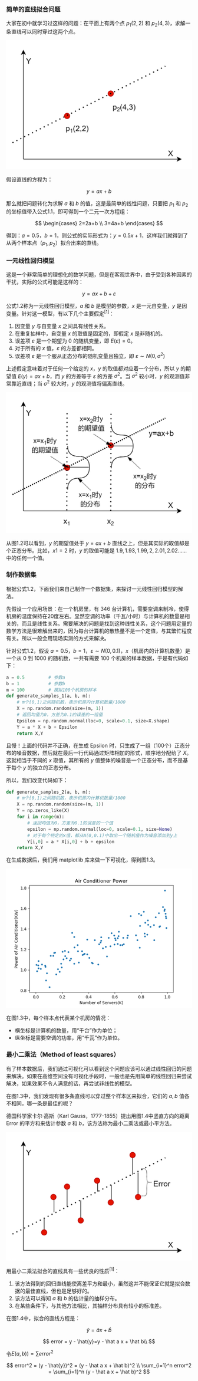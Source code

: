 
### 简单的直线拟合问题

大家在初中就学习过这样的问题：在平面上有两个点 $p_1(2,2)$ 和 $p_2(4,3)$，求解一条直线可以同时穿过这两个点。

<img src="./images/1-1.png" />

假设直线的方程为：

$$
y = ax + b \tag{1.1}
$$

那么就把问题转化为求解 $a$ 和 $b$ 的值，这是最简单的线性问题，只要把 $p_1$ 和 $p_2$ 的坐标值带入公式1.1，即可得到一个二元一次方程组：

$$
\begin{cases}
2=2a+b \\
3=4a+b
\end{cases}
$$

得到：$a=0.5，b=1$，则公式的实际形式为：$y=0.5x+1$，这样我们就得到了从两个样本点（$p_1,p_2$）拟合出来的直线。

### 一元线性回归模型

这是一个非常简单的理想化的数学问题，但是在客观世界中，由于受到各种因素的干扰，实际的公式可能是这样的：

$$
y=ax+b+\varepsilon \tag{1.2}
$$

公式1.2称为一元线性回归模型，$a$ 和 $b$ 是模型的参数，$x$ 是一元自变量，$y$ 是因变量。针对这一模型，有以下几个主要假定$^{[1]}$：

1. 因变量 $y$ 与自变量 $x$ 之间具有线性关系。
2. 在重复抽样中，自变量 $x$ 的取值是固定的，即假定 $x$ 是非随机的。
3. 误差项 $\varepsilon$ 是一个期望为 0 的随机变量，即 $E(\varepsilon)=0$。
4. 对于所有的 $x$ 值，$\varepsilon$ 的方差都相同。
5. 误差项 $\varepsilon$ 是一个服从正态分布的随机变量且独立，即 $\varepsilon \sim N(0,\sigma^2)$

上述假定意味着对于任何一个给定的 $x$，$y$ 的取值都对应着一个分布，所以 $y$ 的期望值 $E(y)=ax+b$，而 $y$ 的方差等于 $\varepsilon$ 的方差 $\sigma^2$。当 $\sigma^2$ 较小时，$y$ 的观测值非常靠近直线；当 $\sigma^2$ 较大时，$y$ 的观测值将偏离直线。

<img src="./images/1-2.png" />

从图1.2可以看到，$y$ 的期望值处于 $y=ax+b$ 直线之上，但是其实际的取值却是个正态分布。比如，$x1=2$ 时，$y$ 的取值可能是 $1.9, 1.93, 1.99, 2, 2.01, 2.02......$ 中的任何一个值。

### 制作数据集

根据公式1.2，下面我们来自己制作一个数据集，来探讨一元线性回归模型的解法。

先假设一个应用场景：在一个机房里，有 346 台计算机，需要空调来制冷，使得机房的温度保持在20度左右。显然空调的功率（千瓦/小时）与计算机的数量是相关的，而且是线性关系。需要解决的问题是找到这种线性关系，这个问题用定量的数学方法是很难解出来的，因为每台计算机的散热量不是一个定值，与其繁忙程度有关。所以一般会用现场实测的方式来解决。

针对公式1.2，假设 $a=0.5$，$b=1$，$\varepsilon \sim N(0,0.1)$，$x$（机房内的计算机数量）是一个从 0 到 1000 的随机数，一共有需要 100 个机房的样本数据，于是有代码如下：

```Python
a = 0.5         # 参数a
b = 1           # 参数b
m = 100         # 模拟100个机房的样本
def generate_samples_1(a, b, m):
    # m个[0,1)之间随机数，表示机房内计算机数量/1000
    X = np.random.random(size=(m, 1))
    # 返回均值为0，方差为0.1的误差的一组值
    Epsilon = np.random.normal(loc=0, scale=0.1, size=X.shape)
    Y = a * X + b + Epsilon
    return X,Y
```

且慢！上面的代码并不正确，在生成 Epsilon 时，只生成了一组（100个）正态分布的噪音数据，然后就在最后一行代码通过矩阵相加的形式，顺序地分配给了 $X$。这就相当于不同的 $x$ 取值，其所有的 $y$ 值整体的噪音是一个正态分布，而不是基于每个 $y$ 的独立的正态分布。

所以，我们改变代码如下：
```Python
def generate_samples_2(a, b, m):
    # m个[0,1)之间随机数，表示机房内计算机数量/1000
    X = np.random.random(size=(m, 1))
    Y = np.zeros_like(X)
    for i in range(m):
        # 返回均值为0，方差为0.1的误差的一个值
        epsilon = np.random.normal(loc=0, scale=0.1, size=None)
        # 对于每个特定的x值，都从N(0,0.1)中取出一个随机值作为噪音添加到y上
        Y[i,0] = a * X[i,0] + b + epsilon
    return X,Y
```

在生成数据后，我们用 matplotlib 库来做一下可视化，得到图1.3。

<img src="./images/1-3.png" />

在图1.3中，每个样本点代表某个机房的情况：
- 横坐标是计算机的数量，用“千台”作为单位；
- 纵坐标是需要空调的功率，用“千瓦”作为单位。

### 最小二乘法（Method of least squares）

有了样本数据后，我们通过可视化可以看到这个问题应该可以通过线性回归的问题来解决。如果在高维空间没有可视化手段时，一般也是先用简单的线性回归来尝试解决，如果效果不令人满意的话，再尝试非线性的模型。

在图1.3中，我们发现有很多条直线可以穿过整个样本区来拟合，它们的 $a, b$ 值各不相同，哪一条是最佳的呢？

德国科学家卡尔·高斯（Karl Gauss，1777-1855）提出用图1.4中竖直方向的距离 Error 的平方和来估计参数 $a$ 和 $b$，该方法称为最小二乘法或最小平方法。

<img src="./images/1-4.png" />

用最小二乘法拟合的直线具有一些优良的性质$^{[1]}$：

1. 该方法得到的回归直线能使离差平方和最小，虽然这并不能保证它就是拟合数据的最佳直线，但也是足够好的。
2. 该方法可以得知 $a$ 和 $b$ 的估计量的抽样分布。
3. 在某些条件下，与其他方法相比，其抽样分布具有较小的标准差。

在图1.4中，拟合的直线方程是：

$$
\hat y = \hat a x + \hat b
$$

$$
error = y - \hat{y}=y -  \hat a x + \hat b\\
$$

令$E(a,b))=\sum error^2$

$$
error^2 = (y - \hat{y})^2 = (y -  \hat a x + \hat b)^2 \\
\sum_{i=1}^n error^2 = \sum_{i=1}^n (y -  \hat a x + \hat b)^2 
$$


